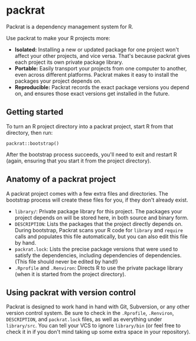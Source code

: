 # packrat

Packrat is a dependency management system for R.

Use packrat to make your R projects more:

* **Isolated:** Installing a new or updated package for one project won't affect your other projects, and vice versa. That's because packrat gives each project its own private package library.
* **Portable:** Easily transport your projects from one computer to another, even across different platforms. Packrat makes it easy to install the packages your project depends on.
* **Reproducible:** Packrat records the exact package versions you depend on, and ensures those exact versions get installed in the future.

## Getting started

To turn an R project directory into a packrat project, start R from that directory, then run:

```
packrat::bootstrap()
```

After the bootstrap process succeeds, you'll need to exit and restart R (again, ensuring that you start it from the project directory).

## Anatomy of a packrat project

A packrat project comes with a few extra files and directories. The bootstrap process will create these files for you, if they don't already exist.

* `library/`: Private package library for this project. The packages your project depends on will be stored here, in both source and binary form.
* `DESCRIPTION`: Lists the packages that the project directly depends on. During bootstrap, Packrat scans your R code for `library` and `require` calls and populates this file automatically, but you can also edit this file by hand.
* `packrat.lock`: Lists the precise package versions that were used to satisfy the dependencies, including dependencies of dependencies. (This file should never be edited by hand!)
* `.Rprofile` and `.Renviron`: Directs R to use the private package library (when it is started from the project directory).

## Using packrat with version control

Packrat is designed to work hand in hand with Git, Subversion, or any other version control system. Be sure to check in the `.Rprofile`, `.Renviron`, `DESCRIPTION`, and `packrat.lock` files, as well as everything under `library/src`. You can tell your VCS to ignore `library/bin` (or feel free to check it in if you don't mind taking up some extra space in your repository).
